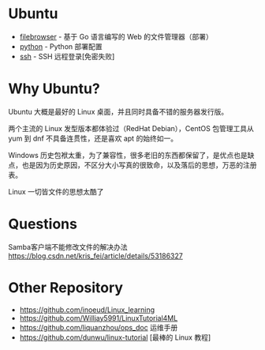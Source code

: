 # Ubuntu
- [filebrowser](./filebrowser.md) - 基于 Go 语言编写的 Web 的文件管理器（部署）
- [python](./python.md) - Python 部署配置
- [ssh](./ssh.md) - SSH 远程登录[免密失败]

# Why Ubuntu?
Ubuntu 大概是最好的 Linux 桌面，并且同时具备不错的服务器发行版。

两个主流的 Linux 发型版本都体验过（RedHat Debian），CentOS 包管理工具从 yum 到 dnf 不具备连贯性，还是喜欢 apt 的始终如一。

Windows 历史包袱太重，为了兼容性，很多老旧的东西都保留了，是优点也是缺点，也是因为历史原因，不区分大小写真的很致命，以及落后的思想，万恶的注册表。

Linux 一切皆文件的思想太酷了
# Questions
Samba客户端不能修改文件的解决办法 <https://blog.csdn.net/kris_fei/article/details/53186327>
# Other Repository
- <https://github.com/inoeud/Linux_learning>
- <https://github.com/Willjay5991/LinuxTutorial4ML>
- <https://github.com/liquanzhou/ops_doc> 运维手册
- <https://github.com/dunwu/linux-tutorial> [最棒的 Linux 教程]
